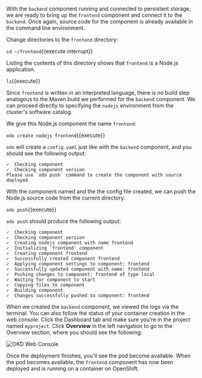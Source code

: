 With the `backend` component running and connected to persistent storage, we are ready to bring up the `frontend` component and connect it to the `backend`. Once again, source code for the component is already available in the command line environment.

Change directories to the `frontend` directory:

`cd ~/frontend`{{execute interrupt}}

Listing the contents of this directory shows that `frontend` is a Node.js application.

`ls`{{execute}}

Since `frontend` is written in an interpreted language, there is no build step analogous to the Maven build we performed for the `backend` component. We can proceed directly to specifying the `nodejs` environment from the cluster's software catalog.

We give this Node.js component the name `frontend`:

`odo create nodejs frontend`{{execute}}

`odo` will create a `config.yaml` just like with the `backend` component, and you should see the following output:

```
✓  Checking component
✓  Checking component version
Please use `odo push` command to create the component with source deployed
```

With the component named and the the config file created, we can push the Node.js source code from the current directory:

`odo push`{{execute}}

`odo push` should produce the following output:

```
✓  Checking component
✓  Checking component version
✓  Creating nodejs component with name frontend
✓  Initializing 'frontend' component
✓  Creating component frontend
✓  Successfully created component frontend
✓  Applying component settings to component: frontend
✓  Successfully updated component with name: frontend
✓  Pushing changes to component: frontend of type local
✓  Waiting for component to start
✓  Copying files to component
✓  Building component
✓  Changes successfully pushed to component: frontend
```

When we created the `backend` component, we viewed the logs via the terminal. You can also follow the status of your container creation in the web console. Click the Dashboard tab and make sure you're in the project named `myproject`. Click **Overview** in the left navigation to go to the Overview section, where you should see the following:

![OKD Web Console](../../assets/introduction/developing-with-odo/frontend-console.png)

Once the deployment finishes, you'll see the pod become available. When the pod becomes available, the `frontend` component has now been deployed and is running on a container on OpenShift.
